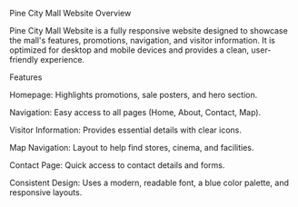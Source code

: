 


Pine City Mall Website
Overview

Pine City Mall Website is a fully responsive website designed to showcase the mall's features, promotions, navigation, and visitor information. It is optimized for desktop and mobile devices and provides a clean, user-friendly experience.

Features

Homepage: Highlights promotions, sale posters, and hero section.

Navigation: Easy access to all pages (Home, About, Contact, Map).

Visitor Information: Provides essential details with clear icons.

Map Navigation: Layout to help find stores, cinema, and facilities.

Contact Page: Quick access to contact details and forms.

Consistent Design: Uses a modern, readable font, a blue color palette, and responsive layouts.
